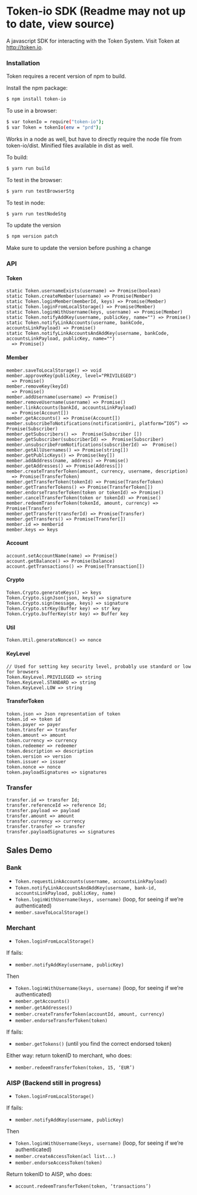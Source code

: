 # Token-io SDK  (Readme may not up to date, view source)

A javascript SDK for interacting with the Token System. Visit Token at http://token.io.

### Installation

Token requires a recent version of npm to build.

Install the npm package:

```sh
$ npm install token-io
```

To use in a browser:

```sh
$ var tokenIo = require("token-io");
$ var Token = tokenIo(env = "prd");
```


Works in a node as well, but have to directly require the node file from token-io/dist.
Minified files available in dist as well.

To build:
```sh
$ yarn run build
```

To test in the browser:
```sh
$ yarn run testBrowserStg
```

To test in node:
```sh
$ yarn run testNodeStg
```

To update the version
```sh
$ npm version patch
```

Make sure to update the version before pushing a change

### API

#### Token
```
static Token.usernameExists(username) => Promise(boolean)
static Token.createMember(username) => Promise(Member)
static Token.loginMember(memberId, keys) => Promise(Member)
static Token.loginFromLocalStorage() => Promise(Member)
static Token.loginWithUsername(keys, username) => Promise(Member)
static Token.notifyAddKey(username, publicKey, name="") => Promise()
static Token.notifyLinkAccounts(username, bankCode, accountsLinkPayload) => Promise()
static Token.notifyLinkAccountsAndAddKey(username, bankCode, accountsLinkPayload, publicKey, name="")
  => Promise()
```

#### Member
```
member.saveToLocalStorage() => void
member.approveKey(publicKey, level="PRIVILEGED")
  => Promise()
member.removeKey(keyId)
  => Promise()
member.addUsername(username) => Promise()
member.removeUsername(username) => Promise()
member.linkAccounts(bankId, accountsLinkPayload)
  => Promise(Account[])
member.getAccounts() => Promise(Account[])
member.subscribeToNotifications(notificationUri, platform=“IOS”) =>  Promise(Subscriber)
member.getSubscribers() =>  Promise(Subscriber [])
member.getSubscriber(subscriberId) =>  Promise(Subscriber)
member.unsubscribeFromNotifications(subscriberId) =>  Promise()
member.getAllUsernames() => Promise(string[])
member.getPublicKeys() => Promise(key[])
member.addAddress(name, address) => Promise()
member.getAddresses() => Promise(Address[])
member.createTransferToken(amount, currency, username, description)
  => Promise(TransferToken)
member.getTransferToken(tokenId) => Promise(TransferToken)
member.getTransferTokens() => Promise(TransferToken[])
member.endorseTransferToken(token or tokenId) => Promise()
member.cancelTransferToken(token or tokenId) => Promise()
member.redeemTransferToken(tokenId, amount, currency) => Promise(Transfer)
member.getTransfer(transferId) => Promise(Transfer)
member.getTransfers() => Promise(Transfer[])
member.id => memberid
member.keys => keys
```

#### Account
```
account.setAccountName(name) => Promise()
account.getBalance() => Promise(balance)
account.getTransactions() => Promise(Transaction[])
```
#### Crypto
```
Token.Crypto.generateKeys() => keys
Token.Crypto.signJson(json, keys) => signature
Token.Crypto.sign(message, keys) => signature
Token.Crypto.strKey(Buffer key) => str key
Token.Crypto.bufferKey(str key) => Buffer key
```

#### Util
```
Token.Util.generateNonce() => nonce
```

#### KeyLevel
```
// Used for setting key security level, probably use standard or low for browsers
Token.KeyLevel.PRIVILEGED => string
Token.KeyLevel.STANDARD => string  
Token.KeyLevel.LOW => string
```

#### TransferToken
```
token.json => Json representation of token
token.id => token id
token.payer => payer
token.transfer => transfer
token.amount => amount
token.currency => currency
token.redeemer => redeemer
token.description => description
token.version => version
token.issuer => issuer
token.nonce => nonce
token.payloadSignatures => signatures
```
### Transfer
```
transfer.id => transfer Id;
transfer.referenceId => reference Id;
transfer.payload => payload
transfer.amount => amount
transfer.currency => currency
transfer.transfer => transfer
transfer.payloadSignatures => signatures
```

## Sales Demo

### Bank
* ```Token.requestLinkAccounts(username, accountsLinkPayload)```
* ```Token.notifyLinkAccountsAndAddKey(username, bank-id, accountsLinkPayload, publicKey, name)```
* ```Token.loginWithUsername(keys, username)``` (loop, for seeing if we’re authenticated)
* ```member.saveToLocalStorage()```

### Merchant
* ```Token.loginFromLocalStorage()```

If fails:
* ```member.notifyAddKey(username, publicKey)```

Then
* ```Token.loginWithUsername(keys, username)``` (loop, for seeing if we’re authenticated)
* ```member.getAccounts()```
* ```member.getAddresses()```
* ```member.createTransferToken(accountId, amount, currency)```
* ```member.endorseTransferToken(token)```

If fails:
* ```member.getTokens()``` (until you find the correct endorsed token)


Either way: return tokenID to merchant, who does:
* ```member.redeemTransferToken(token, 15, ‘EUR’)```

### AISP (Backend still in progress)
* ```Token.loginFromLocalStorage()```

If fails:
* ```member.notifyAddKey(username, publicKey)```

Then
* ```Token.loginWithUsername(keys, username)``` (loop, for seeing if we’re authenticated)
* ```member.createAccessToken(acl list...)```
* ```member.endorseAccessToken(token)```

Return tokenID to AISP, who does:
* ```account.redeemTransferToken(token, ‘transactions’)```
